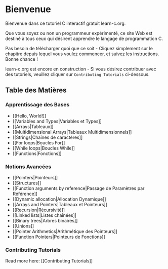 # Bienvenue

Bienvenue dans ce tutoriel C interactif gratuit learn-c.org.

Que vous soyez ou non un programmeur expérimenté, ce site Web est destiné à tous ceux qui désirent apprendre le langage de programmation&nbsp;C.

Pas besoin de télécharger quoi que ce soit - Cliquez simplement sur le chapitre depuis lequel vous voulez commencer, et suivez les instructions. Bonne chance&nbsp;!

learn-c.org est encore en construction - Si vous désirez contribuer avec des tutoriels, veuillez cliquer sur `Contributing Tutorials` ci-dessous.

Table des Matières
------------------

### Apprentissage des Bases

- [[Hello, World!]]
- [[Variables and Types|Variables et Types]]
- [[Arrays|Tableaux]]
- [[Multidimensional Arrays|Tableaux Multidimensionnels]]
- [[Strings|Chaînes de caractères]]
- [[For loops|Boucles For]]
- [[While loops|Boucles While]]
- [[Functions|Fonctions]]

### Notions Avancées
- [[Pointers|Pointeurs]]
- [[Structures]]
- [[Function arguments by reference|Passage de Paramètres par Référence]]
- [[Dynamic allocation|Allocation Dynamique]]
- [[Arrays and Pointers|Tableaux et Pointeurs]]
- [[Recursion|Récursivité]]
- [[Linked lists|Listes chaînées]]
- [[Binary trees|Arbres binaires]]
- [[Unions]]
- [[Pointer Arithmetics|Arithmétique des Pointeurs]]
- [[Function Pointers|Pointeurs de Fonctions]]

### Contributing Tutorials

Read more here: [[Contributing Tutorials]]

